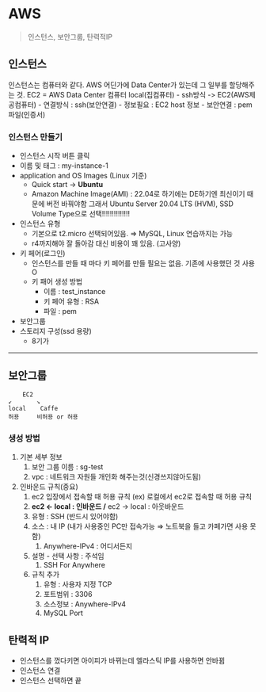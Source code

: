 # AWS
> 인스턴스, 보안그룹, 탄력적IP

## 인스턴스
인스턴스는 컴퓨터와 같다.
AWS 어딘가에 Data Center가 있는데 그 일부를 할당해주는 것.
EC2 = AWS Data Center 컴퓨터
local(집컴퓨터) - ssh방식 -> EC2(AWS제공컴퓨터)
    - 연결방식 : ssh(보안연결)
    - 정보필요 : EC2 host 정보
    - 보안연결 : pem파일(인증서)

### 인스턴스 만들기
- 인스턴스 시작 버튼 클릭
- 이름 및 태그 : my-instance-1
- application and OS Images (Linux 기준)
    - Quick start → **Ubuntu**
    - Amazon Machine Image(AMI) : 22.04로 하기에는 DE하기엔 최신이기 때문에 버전 바꿔야함 
    그래서 Ubuntu Server 20.04 LTS (HVM), SSD Volume Type으로 선택!!!!!!!!!!!!!!
- 인스턴스 유형
    - 기본으로 t2.micro 선택되어있음. ⇒ MySQL, Linux 연습까지는 가능
    - r4까지해야 잘 돌아감 대신 비용이 꽤 있음. (고사양)
- 키 페어(로그인)
    - 인스턴스를 만들 때 마다 키 페어를 만들 필요는 없음. 기존에 사용했던 것 사용 O
    - 키 패어 생성 방법
        - 이름 : test_instance
        - 키 페어 유형 : RSA
        - 파일 : pem
- 보안그룹
- 스토리지 구성(ssd 용량)
    - 8기가
---
## 보안그룹
```
    EC2   
↙       ↘  
local    Caffe  
허용     비허용 or 허용  
```
### 생성 방법
1. 기본 세부 정보
    1. 보안 그룹 이름 : sg-test
    2. vpc : 네트워크 자원들 개인화 해주는것(신경쓰지않아도됨)
2. 인바운드 규칙(중요)
    1. ec2 입장에서 접속할 때 허용 규칙 (ex) 로컬에서 ec2로 접속할 때 허용 규칙
    2. **ec2 ← local : 인바운드 /** ec2 → local : 아웃바운드 
    3. 유형 : SSH (반드시 있어야함)
    4. 소스 : 내 IP (내가 사용중인 PC만 접속가능 ⇒ 노트북을 들고 카페가면 사용 못함)
        1. Anywhere-IPv4 : 어디서든지
    5. 설명 - 선택 사항 : 주석임
        1. SSH For Anywhere
    6. 규칙 추가
        1. 유형 : 사용자 지정 TCP
        2. 포트범위 : 3306
        3. 소스정보 : Anywhere-IPv4
        4. MySQL Port

## 탄력적 IP

- 인스턴스를 껐다키면 아이피가 바뀌는데 엘라스틱 IP를 사용하면 안바뀜
- 인스턴스 연결
- 인스턴스 선택하면 끝